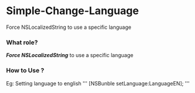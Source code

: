 # Simple-Change-Language
Force NSLocalizedString to use a specific language

### What role?
***Force NSLocalizedString*** to use a specific language

### How to Use ?
Eg: Setting language to english
'''
[NSBunble setLanguage:LanguageEN];
'''
